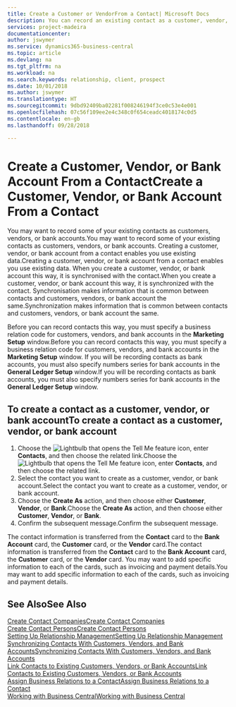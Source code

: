 ```yaml
---
title: Create a Customer or VendorFrom a Contact| Microsoft Docs
description: You can record an existing contact as a customer, vendor, or bank account using existing data and specifying a business relationship.
services: project-madeira
documentationcenter: 
author: jswymer
ms.service: dynamics365-business-central
ms.topic: article
ms.devlang: na
ms.tgt_pltfrm: na
ms.workload: na
ms.search.keywords: relationship, client, prospect
ms.date: 10/01/2018
ms.author: jswymer
ms.translationtype: HT
ms.sourcegitcommit: 9dbd92409ba02281f008246194f3ce0c53e4e001
ms.openlocfilehash: 07c56f109ee2e4c348c0f654ceadc4018174c0d5
ms.contentlocale: en-gb
ms.lasthandoff: 09/28/2018

---
```

# <a name="create-a-customer-vendor-or-bank-account-from-a-contact"></a><span data-ttu-id="0fb54-103">Create a Customer, Vendor, or Bank Account From a Contact</span><span class="sxs-lookup"><span data-stu-id="0fb54-103">Create a Customer, Vendor, or Bank Account From a Contact</span></span>
<span data-ttu-id="0fb54-104">You may want to record some of your existing contacts as customers, vendors, or bank accounts.</span><span class="sxs-lookup"><span data-stu-id="0fb54-104">You may want to record some of your existing contacts as customers, vendors, or bank accounts.</span></span> <span data-ttu-id="0fb54-105">Creating a customer, vendor, or bank account from a contact enables you use existing data.</span><span class="sxs-lookup"><span data-stu-id="0fb54-105">Creating a customer, vendor, or bank account from a contact enables you use existing data.</span></span> <span data-ttu-id="0fb54-106">When you create a customer, vendor, or bank account this way, it is synchronised with the contact.</span><span class="sxs-lookup"><span data-stu-id="0fb54-106">When you create a customer, vendor, or bank account this way, it is synchronized with the contact.</span></span> <span data-ttu-id="0fb54-107">Synchronisation makes information that is common between contacts and customers, vendors, or bank account the same.</span><span class="sxs-lookup"><span data-stu-id="0fb54-107">Synchronization makes information that is common between contacts and customers, vendors, or bank account the same.</span></span>

<span data-ttu-id="0fb54-108">Before you can record contacts this way, you must specify a business relation code for customers, vendors, and bank accounts in the **Marketing Setup** window.</span><span class="sxs-lookup"><span data-stu-id="0fb54-108">Before you can record contacts this way, you must specify a business relation code for customers, vendors, and bank accounts in the **Marketing Setup** window.</span></span> <span data-ttu-id="0fb54-109">If you will be recording contacts as bank accounts, you must also specify numbers series for bank accounts in the **General Ledger Setup** window.</span><span class="sxs-lookup"><span data-stu-id="0fb54-109">If you will be recording contacts as bank accounts, you must also specify numbers series for bank accounts in the **General Ledger Setup** window.</span></span>

## <a name="to-create-a-contact-as-a-customer-vendor-or-bank-account"></a><span data-ttu-id="0fb54-110">To create a contact as a customer, vendor, or bank account</span><span class="sxs-lookup"><span data-stu-id="0fb54-110">To create a contact as a customer, vendor, or bank account</span></span>
1. <span data-ttu-id="0fb54-111">Choose the ![Lightbulb that opens the Tell Me feature](media/ui-search/search_small.png "Tell me what you want to do") icon, enter **Contacts**, and then choose the related link.</span><span class="sxs-lookup"><span data-stu-id="0fb54-111">Choose the ![Lightbulb that opens the Tell Me feature](media/ui-search/search_small.png "Tell me what you want to do") icon, enter **Contacts**, and then choose the related link.</span></span>
2. <span data-ttu-id="0fb54-112">Select the contact you want to create as a customer, vendor, or bank account.</span><span class="sxs-lookup"><span data-stu-id="0fb54-112">Select the contact you want to create as a customer, vendor, or bank account.</span></span>
3. <span data-ttu-id="0fb54-113">Choose the **Create As** action, and then choose either **Customer**, **Vendor**, or **Bank**.</span><span class="sxs-lookup"><span data-stu-id="0fb54-113">Choose the **Create As** action, and then choose either **Customer**, **Vendor**, or **Bank**.</span></span>
4. <span data-ttu-id="0fb54-114">Confirm the subsequent message.</span><span class="sxs-lookup"><span data-stu-id="0fb54-114">Confirm the subsequent message.</span></span>

<span data-ttu-id="0fb54-115">The contact information is transferred from the **Contact** card to the **Bank Account** card, the **Customer** card, or the **Vendor** card.</span><span class="sxs-lookup"><span data-stu-id="0fb54-115">The contact information is transferred from the **Contact** card to the **Bank Account** card, the **Customer** card, or the **Vendor** card.</span></span> <span data-ttu-id="0fb54-116">You may want to add specific information to each of the cards, such as invoicing and payment details.</span><span class="sxs-lookup"><span data-stu-id="0fb54-116">You may want to add specific information to each of the cards, such as invoicing and payment details.</span></span>

## <a name="see-also"></a><span data-ttu-id="0fb54-117">See Also</span><span class="sxs-lookup"><span data-stu-id="0fb54-117">See Also</span></span>
[<span data-ttu-id="0fb54-118">Create Contact Companies</span><span class="sxs-lookup"><span data-stu-id="0fb54-118">Create Contact Companies</span></span>](marketing-create-contact-companies.md)  
[<span data-ttu-id="0fb54-119">Create Contact Persons</span><span class="sxs-lookup"><span data-stu-id="0fb54-119">Create Contact Persons</span></span>](marketing-create-contact-persons.md)  
[<span data-ttu-id="0fb54-120">Setting Up Relationship Management</span><span class="sxs-lookup"><span data-stu-id="0fb54-120">Setting Up Relationship Management</span></span>](marketing-setup-marketing.md)  
[<span data-ttu-id="0fb54-121">Synchronizing Contacts With Customers, Vendors, and Bank Accounts</span><span class="sxs-lookup"><span data-stu-id="0fb54-121">Synchronizing Contacts With Customers, Vendors, and Bank Accounts</span></span>](marketing-synchronize-contacts-customers-vendors-bank-accounts.md)  
[<span data-ttu-id="0fb54-122">Link Contacts to Existing Customers, Vendors, or Bank Accounts</span><span class="sxs-lookup"><span data-stu-id="0fb54-122">Link Contacts to Existing Customers, Vendors, or Bank Accounts</span></span>](marketing-how-link-contact.md)  
[<span data-ttu-id="0fb54-123">Assign Business Relations to a Contact</span><span class="sxs-lookup"><span data-stu-id="0fb54-123">Assign Business Relations to a Contact</span></span>](marketing-business-relations.md#AssignBusRelContact)  
[<span data-ttu-id="0fb54-124">Working with Business Central</span><span class="sxs-lookup"><span data-stu-id="0fb54-124">Working with Business Central</span></span>](ui-work-product.md)

